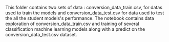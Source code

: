 This folder contains two sets of data : conversion_data_train.csv, for datas used to train the models and conversion_data_test.csv for data used to test the all the student models's performance.
The notebook contains data exploration of conversion_data_train.csv and training of several classification machine learning models along with a predict on the conversion_data_test.csv dataset.
